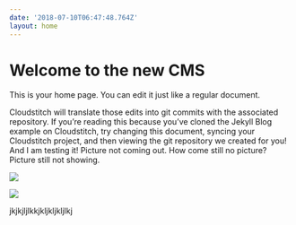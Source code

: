 ```yaml
---
date: '2018-07-10T06:47:48.764Z'
layout: home
---
```

# <a id="_wcbyik9p97p8"></a>Welcome to the new CMS

This is your home page. You can edit it just like a regular document.

Cloudstitch will translate those edits into git commits with the associated repository. If you’re reading this because you’ve cloned the Jekyll Blog example on Cloudstitch, try changing this document, syncing your Cloudstitch project, and then viewing the git repository we created for you! And I am testing it! Picture not coming out. How come still no picture? Picture still not showing.

![](../../../../images/img-d74100b2-2a5e-4529-ab7d-0b4133a1d15c.png)

![](../../../../images/img-186cd15f-bdd7-42be-a58e-6f527ea92691.png)

jkjkjljlkkjkljkljkljlkj